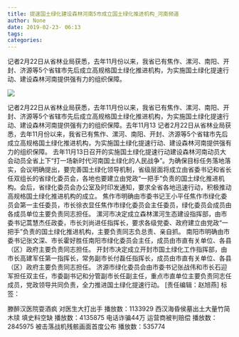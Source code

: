 ```yaml
---
title: 提速国土绿化建设森林河南5市成立国土绿化推进机构_河南频道
author: None
date: 2019-02-23- 06:13
tags: 
categories: 
---
```

记者2月22日从省林业局获悉，去年11月份以来，我省已有焦作、漯河、南阳、开封、济源等5个省辖市先后成立高规格国土绿化推进机构，为实施国土绿化提速行动、建设森林河南提供强有力的组织保障。
<!-- more -->
                
<img align="center" border="0" src="http://p2.ifengimg.com/a/2016/0810/204c433878d5cf9size1_w16_h16.png" />
                
            
记者2月22日从省林业局获悉，去年11月份以来，我省已有焦作、漯河、南阳、开封、济源等5个省辖市先后成立高规格国土绿化推进机构，为实施国土绿化提速行动、建设森林河南提供强有力的组织保障。去年11月13
记者2月22日从省林业局获悉，去年11月份以来，我省已有焦作、漯河、南阳、开封、济源等5个省辖市先后成立高规格国土绿化推进机构，为实施国土绿化提速行动、建设森林河南提供强有力的组织保障。
去年11月13日召开的实施国土绿化提速行动建设森林河南动员大会动员全省上下“打一场新时代河南国土绿化的人民战争”。为确保目标任务落地落实，会议明确提出，要完善国土绿化领导机制，省级层面将成立由省委书记和省长任双组长的省绿化委员会，各地也要建立由党政“一把手”负责的国土绿化推进机构。会后，省绿化委员会办公室及时印发通知，要求全省各地迅速行动，积极推动高规格国土绿化推进机构的成立。
焦作市明确由市委书记王小平任焦作市绿化委员会第一主任委员，市长徐衣显任焦作市绿化委员会主任委员，绿化委员会成员由各成员单位主要负责同志担任。
漯河市决定成立森林漯河生态建设指挥部，由市委书记蒿慧杰任政委，市长刘尚进任指挥长，要求各级党委、政府建立由党政“一把手”负责的国土绿化推进机构，主要负责同志负总责、亲自抓。
南阳市明确由市委书记张文深、市长霍好胜任南阳市绿化委员会主任，成员由市直有关单位、各县（区）政府主要负责同志担任。
开封市决定成立开封市国土绿化工作指挥部，由市长高建军任第一指挥长，常务副市长付磊任指挥长，成员由市直有关单位、各县（区）政府主要负责同志担任。
济源市绿化委员会由市委书记张战伟和市长石迎军担任双主任，市委副书记和分管副市长任副主任，重点市直单位主要负责同志任成员，党政领导共同负责，全力推进国土绿化提速行动。
[责任编辑：赵旭燕]
标签：
 
             
滕醉汉医院耍酒疯 对医生大打出手
播放数：1133929
西汉海昏侯墓出土大量竹简木牍 填史料空缺
播放数：4135875
电话诈骗44万 运营商被判赔偿
播放数：2845975
被击落战机残骸画面首度公布
播放数：535774
